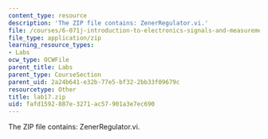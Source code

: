 ```yaml
---
content_type: resource
description: 'The ZIP file contains: ZenerRegulator.vi.'
file: /courses/6-071j-introduction-to-electronics-signals-and-measurement-spring-2006/fafd1592887e3271ac57901a3e7ec690_lab17.zip
file_type: application/zip
learning_resource_types:
- Labs
ocw_type: OCWFile
parent_title: Labs
parent_type: CourseSection
parent_uid: 2a24b641-e32b-77e5-bf32-2bb33f09679c
resourcetype: Other
title: lab17.zip
uid: fafd1592-887e-3271-ac57-901a3e7ec690
---
```

The ZIP file contains: ZenerRegulator.vi.